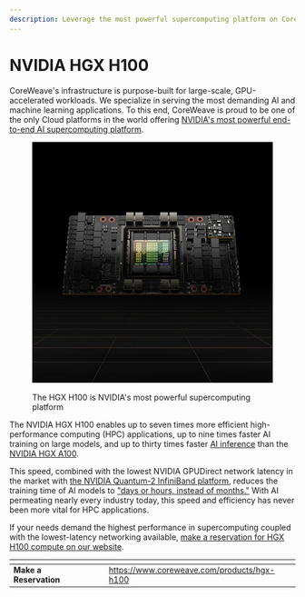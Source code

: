 ```yaml
---
description: Leverage the most powerful supercomputing platform on CoreWeave Cloud
---
```


# NVIDIA HGX H100

CoreWeave's infrastructure is purpose-built for large-scale, GPU-accelerated workloads. We specialize in serving the most demanding AI and machine learning applications. To this end, CoreWeave is proud to be one of the only Cloud platforms in the world offering [NVIDIA's most powerful end-to-end AI supercomputing platform](https://www.nvidia.com/en-us/data-center/hgx/).

<figure><img src="../.gitbook/assets/image (6) (1) (1) (1).png" alt="Image of an HGX H100"><figcaption><p>The HGX H100 is NVIDIA's most powerful supercomputing platform</p></figcaption></figure>

The NVIDIA HGX H100 enables up to seven times more efficient high-performance computing (HPC) applications, up to nine times faster AI training on large models, and up to thirty times faster [AI inference](inference/) than the [NVIDIA HGX A100](../../coreweave-kubernetes/node-types.md).

This speed, combined with the lowest NVIDIA GPUDirect network latency in the market with [the NVIDIA Quantum-2 InfiniBand platform](../coreweave-kubernetes/networking/hpc-interconnect.md), reduces the training time of AI models to ["days or hours, instead of months."](https://cts.businesswire.com/ct/CT?id=smartlink\&url=https%3A%2F%2Fwww.forbes.com%2Fsites%2Fmoorinsights%2F2022%2F09%2F14%2Fnvidias-new-h100-gpu-smashes-artificial-intelligence-benchmarking-records%2F%3Fsh%3D14bccacae728\&esheet=52960519\&newsitemid=20221107005057\&lan=en-US\&anchor=%26%238220%3Bdays+or+hours+instead+of+months.%26%238221%3B\&index=4\&md5=1aca6283a20b6bb79597814bc4574be4) With AI permeating nearly every industry today, this speed and efficiency has never been more vital for HPC applications.

If your needs demand the highest performance in supercomputing coupled with the lowest-latency networking available, [make a reservation for HGX H100 compute on our website](https://www.coreweave.com/products/hgx-h100).

<table data-view="cards"><thead><tr><th></th><th data-hidden></th><th data-hidden></th><th data-hidden data-card-target data-type="content-ref"></th></tr></thead><tbody><tr><td><strong>Make a Reservation</strong></td><td></td><td></td><td><a href="https://www.coreweave.com/products/hgx-h100">https://www.coreweave.com/products/hgx-h100</a></td></tr></tbody></table>
